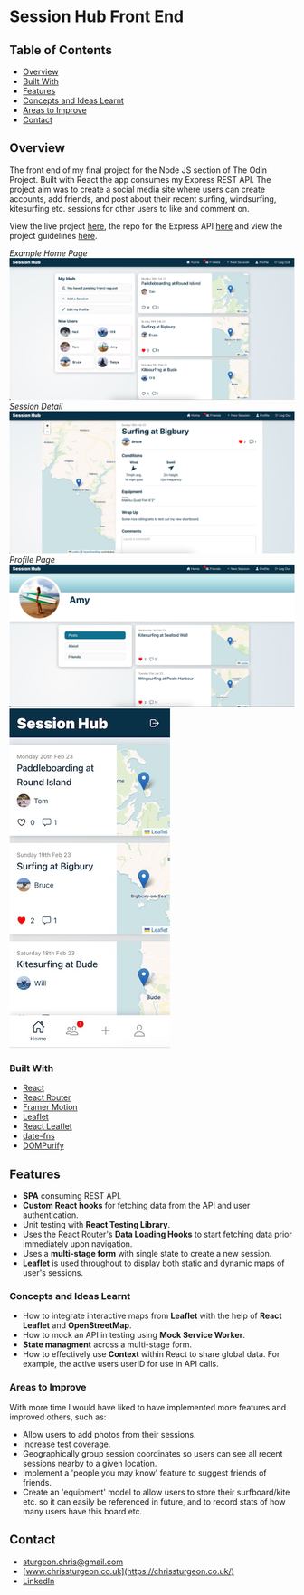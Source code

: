 # Session Hub Front End

## Table of Contents

- [Overview](#overview)
- [Built With](#built-with)
- [Features](#features)
- [Concepts and Ideas Learnt](#concepts-and-ideas-learnt)
- [Areas to Improve](#areas-to-improve)
- [Contact](#contact)

## Overview

The front end of my final project for the Node JS section of The Odin Project. Built with React the app consumes my Express REST API. The project aim was to create a social media site where users can create accounts, add friends, and post about their recent surfing, windsurfing, kitesurfing etc. sessions for other users to like and comment on.

View the live project [here](https://chrissturgeon.github.io/session-hub-front-end/#/), the repo for the Express API [here](https://github.com/ChrisSturgeon/session-hub-api) and view the project guidelines [here](https://www.theodinproject.com/lessons/nodejs-odin-book).

_Example Home Page_
![Front page screenshot](screenshots/screenshot.jpg 'IMG DESCRIPTION')
_Session Detail_
![Front page screenshot](screenshots/session.jpg 'IMG DESCRIPTION')
_Profile Page_
![Front page screenshot](screenshots/profile.jpg 'IMG DESCRIPTION')
![Mobile page screenshot](screenshots/mobile.jpg 'IMG DESCRIPTION')

### Built With

- [React](https://reactjs.org/)
- [React Router](https://reactrouter.com/en/main)
- [Framer Motion](https://www.framer.com/motion/)
- [Leaflet](https://leafletjs.com/)
- [React Leaflet](https://react-leaflet.js.org/)
- [date-fns](https://date-fns.org/)
- [DOMPurify](https://github.com/cure53/DOMPurify)

## Features

- **SPA** consuming REST API.
- **Custom React hooks** for fetching data from the API and user authentication.
- Unit testing with **React Testing Library**.
- Uses the React Router's **Data Loading Hooks** to start fetching data prior immediately upon navigation.
- Uses a **multi-stage form** with single state to create a new session.
- **Leaflet** is used throughout to display both static and dynamic maps of user's sessions.

### Concepts and Ideas Learnt

- How to integrate interactive maps from **Leaflet** with the help of **React Leaflet** and **OpenStreetMap**.
- How to mock an API in testing using **Mock Service Worker**.
- **State managment** across a multi-stage form.
- How to effectively use **Context** within React to share global data. For example, the active users userID for use in API calls.

### Areas to Improve

With more time I would have liked to have implemented more features and improved others, such as:

- Allow users to add photos from their sessions.
- Increase test coverage.
- Geographically group session coordinates so users can see all recent sessions nearby to a given location.
- Implement a 'people you may know' feature to suggest friends of friends.
- Create an 'equipment' model to allow users to store their surfboard/kite etc. so it can easily be referenced in future, and to record stats of how many users have this board etc.

## Contact

- sturgeon.chris@gmail.com
- [www.chrissturgeon.co.uk](https://chrissturgeon.co.uk/)
- [LinkedIn](https://www.linkedin.com/in/chris-sturgeon-36a74254/)
